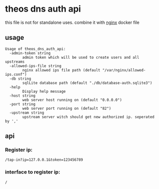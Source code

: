 # theos dns auth api

this file is not for standalone uses. combine it with [nginx](../nginx) docker file


## usage
```
Usage of theos_dns_auth_api:
  -admin-token string
        admin token which will be used to create users and all upstreams
  -allowed-ips-file string
        nginx allowed ips file path (default "/var/nginx/allowed-ips.conf")
  -db string
        sqlLite database path (default "./db/database-auth.sqlite3")
  -help
        Display help message
  -host string
        web server host running on (default "0.0.0.0")
  -port string
        web server port running on (default "82")
  -upstream string
        upstream server witch should get new authorized ip. seperated by ','
```


## api

### Register ip: 
```
/tap-in?ip=127.0.0.1&token=123456789
```

### interface to register ip:
```
/
```
